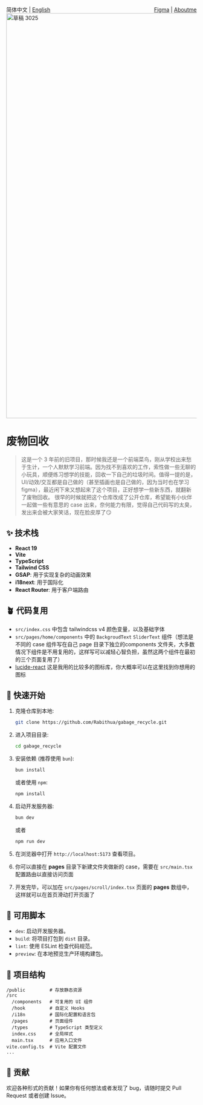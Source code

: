 <div style="display:flex;justify-content:space-between;align-items:center;gap:1rem;">
    <span>简体中文 | <a href="./README.en.md">English</a></span>
    <span><a href="https://www.figma.com/design/ErcL6eJ3hfRb0uQ4tLvWDt/GabageRecycle?m=auto&t=j99wipHRWdSL7DhL-1">Figma</a> | <a href="https://www.zzfw.cc/blocks">Aboutme</a></span>
</div>

<img width="2541" height="1071" alt="草稿 3025" src="https://github.com/user-attachments/assets/0893efcc-e368-47ff-96b7-b47f8d8ee553" />

# 废物回收

> 这是一个 3 年前的旧项目，那时候我还是一个前端菜鸟，刚从学校出来愁于生计，一个人默默学习前端。因为找不到喜欢的工作，索性做一些无聊的小玩具，顺便练习想学的技能，回收一下自己的垃圾时间。值得一提的是，UI/动效/交互都是自己做的（甚至插画也是自己做的，因为当时也在学习 figma），最近闲下来又想起来了这个项目，正好想学一些新东西，就翻新了废物回收。
> 很早的时候就把这个仓库改成了公开仓库，希望能有小伙伴一起做一些有意思的 case 出来，奈何能力有限，觉得自己代码写的太臭，发出来会被大家笑话，现在脸皮厚了😏

## ✨ 技术栈

- **React 19**
- **Vite**
- **TypeScript**
- **Tailwind CSS**
- **GSAP**: 用于实现复杂的动画效果
- **i18next**: 用于国际化
- **React Router**: 用于客户端路由

## 🪴 代码复用

- `src/index.css` 中包含 tailwindcss v4 颜色变量，以及基础字体
- `src/pages/home/components` 中的 `BackgroudText` `SliderText` 组件（想法是不同的 case 组件写在自己 page 目录下独立的components 文件夹，大多数情况下组件是不用复用的，这样写可以减轻心智负担，虽然这两个组件在最初的三个页面复用了）
- [lucide-react](https://lucide.dev/) 这是我用的比较多的图标库，你大概率可以在这里找到你想用的图标

## 🚀 快速开始

1.  克隆仓库到本地:

    ```bash
    git clone https://github.com/Rabithua/gabage_recycle.git
    ```

2.  进入项目目录:

    ```bash
    cd gabage_recycle
    ```

3.  安装依赖 (推荐使用 `bun`):

    ```bash
    bun install
    ```

    或者使用 `npm`:

    ```bash
    npm install
    ```

4.  启动开发服务器:

    ```bash
    bun dev
    ```

    或者

    ```bash
    npm run dev
    ```

5.  在浏览器中打开 `http://localhost:5173` 查看项目。

6.  你可以直接在 **pages** 目录下新建文件夹做新的 case，需要在 `src/main.tsx` 配置路由以直接访问页面

7.  开发完毕，可以加在 `src/pages/scroll/index.tsx` 页面的 **pages** 数组中，这样就可以在首页滑动打开页面了

## 📜 可用脚本

- `dev`: 启动开发服务器。
- `build`: 将项目打包到 `dist` 目录。
- `lint`: 使用 ESLint 检查代码规范。
- `preview`: 在本地预览生产环境构建包。

## 📁 项目结构

```
/public         # 存放静态资源
/src
  /components   # 可复用的 UI 组件
  /hook         # 自定义 Hooks
  /i18n         # 国际化配置和语言包
  /pages        # 页面组件
  /types        # TypeScript 类型定义
  index.css     # 全局样式
  main.tsx      # 应用入口文件
vite.config.ts  # Vite 配置文件
...
```

## 🤝 贡献

欢迎各种形式的贡献！如果你有任何想法或者发现了 bug，请随时提交 Pull Request 或者创建 Issue。
